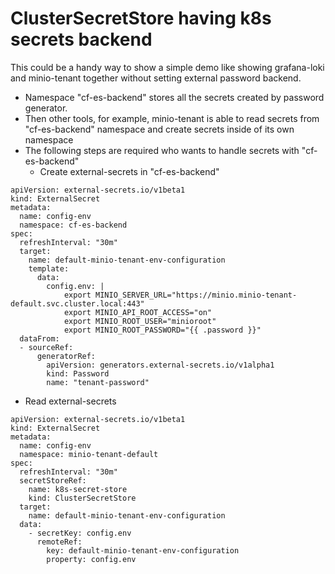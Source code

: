 # ClusterSecretStore having k8s secrets backend
This could be a handy way to show a simple demo like showing grafana-loki and minio-tenant together without setting external password backend.

- Namespace "cf-es-backend" stores all the secrets created by password generator.
- Then other tools, for example, minio-tenant is able to read secrets from "cf-es-backend"  namespace and create secrets inside of its own namespace
- The following steps are required who wants to handle secrets with "cf-es-backend" 
  - Create external-secrets in "cf-es-backend"
```
apiVersion: external-secrets.io/v1beta1
kind: ExternalSecret
metadata:
  name: config-env
  namespace: cf-es-backend 
spec:
  refreshInterval: "30m"
  target:
    name: default-minio-tenant-env-configuration
    template:
      data:
        config.env: |
            export MINIO_SERVER_URL="https://minio.minio-tenant-default.svc.cluster.local:443"
            export MINIO_API_ROOT_ACCESS="on"
            export MINIO_ROOT_USER="minioroot"
            export MINIO_ROOT_PASSWORD="{{ .password }}"
  dataFrom:
  - sourceRef:
      generatorRef:
        apiVersion: generators.external-secrets.io/v1alpha1
        kind: Password
        name: "tenant-password"
```
  - Read external-secrets
```
apiVersion: external-secrets.io/v1beta1
kind: ExternalSecret
metadata:
  name: config-env
  namespace: minio-tenant-default
spec:
  refreshInterval: "30m"
  secretStoreRef:
    name: k8s-secret-store
    kind: ClusterSecretStore
  target:
    name: default-minio-tenant-env-configuration
  data:
    - secretKey: config.env
      remoteRef:
        key: default-minio-tenant-env-configuration
        property: config.env
```
